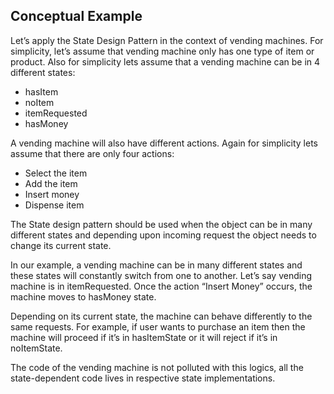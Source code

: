 ## Conceptual Example

Let’s apply the State Design Pattern in the context of vending machines. For simplicity, let’s assume that vending machine only has one type of item or product. Also for simplicity lets assume that a vending machine can be in 4 different states:

- hasItem
- noItem
- itemRequested
- hasMoney

A vending machine will also have different actions. Again for simplicity lets assume that there are only four actions:

- Select the item
- Add the item
- Insert money
- Dispense item

The State design pattern should be used when the object can be in many different states and depending upon incoming request the object needs to change its current state.

In our example, a vending machine can be in many different states and these states will constantly switch from one to another. Let’s say vending machine is in itemRequested. Once the action “Insert Money” occurs, the machine moves to hasMoney state.

Depending on its current state, the machine can behave differently to the same requests. For example, if user wants to purchase an item then the machine will proceed if it’s in hasItemState or it will reject if it’s in noItemState.

The code of the vending machine is not polluted with this logics, all the state-dependent code lives in respective state implementations.
